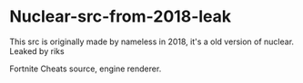 # Nuclear-src-from-2018-leak
This src is originally made by nameless in 2018, it's a old version of nuclear.
Leaked by riks

Fortnite Cheats source, engine renderer.
